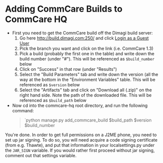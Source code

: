 Adding CommCare Builds to CommCare HQ
=====================================

* First you need to get the CommCare build off the Dimagi build server:
    1. Go here http://build.dimagi.com:250/ and click [Login as a Guest User](http://build.dimagi.com:250/guestLogin.html?guest=1)
    2. Pick the branch you want and click on the link (i.e. CommCare 1.3)
    3. Pick a build (probably the first one in the table) and write down the build number (under "#"). This will be referenced as `$build_number` below
    4. Click on "Success" in that row (under "Results")
    5. Select the "Build Parameters" tab and write down the version (all the way at the bottom in the "Environment Variables" table. This will be referenced as `$version` below
    6. Select the "Artifacts" tab and click on "Download all (.zip)" on the right hand side. Note the path of the downloaded file. This will be referenced as `$build_path` below
* Now cd into the commcare-hq root directory, and run the following command:
    > `python manage.py add_commcare_build $build_path $version $build_number

You're done. In order to get full permissions on a J2ME phone, you need to set up jar signing. To do so, you will need
acquire a code signing certificate (from e.g. Thawte), and put that information in your localsettings.py under the
`JAR_SIGN` variable. If you would rather first proceed without jar signing, comment out that settings variable.